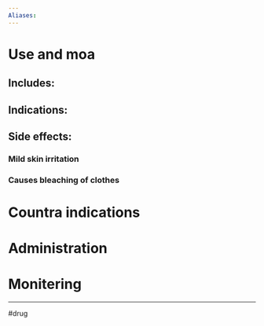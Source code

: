 ```yaml
---
Aliases:
---
```

# Use and moa
## Includes:
## Indications:
## Side effects:
### Mild skin irritation
### Causes **bleaching of clothes**
# Countra indications
# Administration 
# Monitering 

---
#drug 